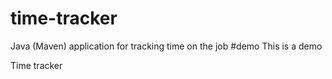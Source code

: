 # time-tracker
Java (Maven) application for tracking time on the job
#demo
This is a demo

Time tracker
